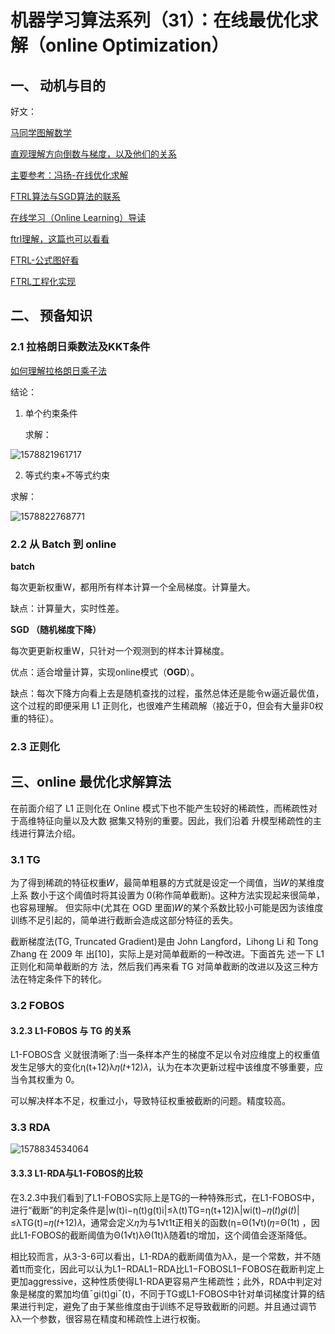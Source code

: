 # 机器学习算法系列（31）：在线最优化求解（online Optimization）



## 一、 动机与目的



好文：

[马同学图解数学](https://www.matongxue.com/columns/)

[直观理解方向倒数与梯度，以及他们的关系](https://www.matongxue.com/madocs/222.html)

[主要参考：冯扬-在线优化求解](https://github.com/wzhe06/Ad-papers/blob/master/Optimization%20Method/%E5%9C%A8%E7%BA%BF%E6%9C%80%E4%BC%98%E5%8C%96%E6%B1%82%E8%A7%A3(Online%20Optimization)-%E5%86%AF%E6%89%AC.pdf)

[FTRL算法与SGD算法的联系](http://vividfree.github.io/%E6%9C%BA%E5%99%A8%E5%AD%A6%E4%B9%A0/2015/12/05/understanding-FTRL-algorithm)

[在线学习（Online Learning）导读](https://zhuanlan.zhihu.com/p/36410780)

[ftrl理解，这篇也可以看看](https://www.jianshu.com/p/befb9e02d858)

[FTRL-公式图好看](https://cloud.tencent.com/developer/article/1368807)

[FTRL工程化实现](https://zhuanlan.zhihu.com/p/55135954)

## 二、 预备知识

### 2.1 拉格朗日乘数法及KKT条件

[如何理解拉格朗日乘子法](https://www.matongxue.com/madocs/939/)

结论：

 1. 单个约束条件

    求解：

![1578821961717](../../../../projectdocsmyimages/1578821961717.png)



2.  等式约束+不等式约束

   求解：

![1578822768771](../../../../projectdocsmyimages/1578822768771.png)



### 2.2 从 Batch 到 online

**batch**

每次更新权重W，都用所有样本计算一个全局梯度。计算量大。

缺点：计算量大，实时性差。



**SGD （随机梯度下降）**

每次更更新权重W，只针对一个观测到的样本计算梯度。

优点：适合增量计算，实现online模式（**OGD**）。

缺点：每次下降方向看上去是随机查找的过程，虽然总体还是能令w逼近最优值，这个过程的即便采用 L1 正则化，也很难产生稀疏解（接近于0，但会有大量非0权重的特征）。



### 2.3 正则化





##  三、online 最优化求解算法

在前面介绍了 L1 正则化在 Online 模式下也不能产生较好的稀疏性，而稀疏性对于高维特征向量以及大数 据集又特别的重要。因此，我们沿着 升模型稀疏性的主线进行算法介绍。



### 3.1 TG

为了得到稀疏的特征权重𝑊，最简单粗暴的方式就是设定一个阈值，当𝑊的某维度上系 数小于这个阈值时将其设置为 0(称作简单截断)。这种方法实现起来很简单，也容易理解。 但实际中(尤其在 OGD 里面)𝑊的某个系数比较小可能是因为该维度训练不足引起的，简单进行截断会造成这部分特征的丢失。

截断梯度法(TG, Truncated Gradient)是由 John Langford，Lihong Li 和 Tong Zhang 在 2009 年 出[10]，实际上是对简单截断的一种改进。下面首先 述一下 L1 正则化和简单截断的方 法，然后我们再来看 TG 对简单截断的改进以及这三种方法在特定条件下的转化。



### 3.2 FOBOS

#### 3.2.3 L1-FOBOS 与 TG 的关系

L1-FOBOS含 义就很清晰了:当一条样本产生的梯度不足以令对应维度上的权重值发生足够大的变化η(t+12)λ𝜂(𝑡+12)𝜆，认为在本次更新过程中该维度不够重要，应当令其权重为 0。

可以解决样本不足，权重过小，导致特征权重被截断的问题。精度较高。



### 3.3 RDA

![1578834534064](../../../../projectdocsmyimages/1578834534064.png)



#### 3.3.3 L1-RDA与L1-FOBOS的比较

在3.2.3中我们看到了L1-FOBOS实际上是TG的一种特殊形式，在L1-FOBOS中，进行“截断”的判定条件是|w(t)i−η(t)g(t)i|≤λ(t)TG=η(t+12)λ|wi(t)−𝜂(𝑡)𝑔i(𝑡)|≤λTG(t)=𝜂(𝑡+12)𝜆，通常会定义𝜂为与1√t1t正相关的函数(η=Θ(1√t)(𝜂=Θ(1t) ，因此L1-FOBOS的截断阈值为Θ(1√t)λΘ(1t)λ随着t的增加，这个阈值会逐渐降低。

相比较而言，从3-3-6可以看出，L1-RDA的截断阈值为λλ，是一个常数，并不随着tt而变化，因此可以认为L1−RDAL1−RDA比L1−FOBOSL1−FOBOS在截断判定上更加aggressive，这种性质使得L1-RDA更容易产生稀疏性；此外，RDA中判定对象是梯度的累加均值¯gi(t)gi¯(t)，不同于TG或L1-FOBOS中针对单词梯度计算的结果进行判定，避免了由于某些维度由于训练不足导致截断的问题。并且通过调节λλ一个参数，很容易在精度和稀疏性上进行权衡。